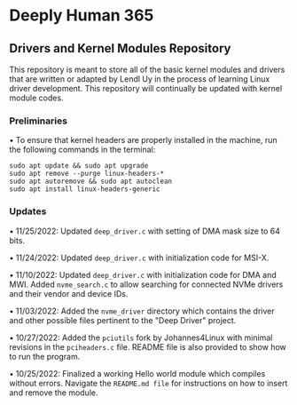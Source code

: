 # Deeply Human 365 

## Drivers and Kernel Modules Repository

This repository is meant to store all of the basic kernel modules and drivers that are written or adapted by Lendl Uy in the process of learning Linux driver development. This repository will continually be updated with kernel module codes.

### Preliminaries

• To ensure that kernel headers are properly installed in the machine, run the following commands in the terminal:

```
sudo apt update && sudo apt upgrade
sudo apt remove --purge linux-headers-*
sudo apt autoremove && sudo apt autoclean
sudo apt install linux-headers-generic
```

### Updates

• 11/25/2022: Updated `deep_driver.c` with setting of DMA mask size to 64 bits.

• 11/24/2022: Updated `deep_driver.c` with initialization code for MSI-X.

• 11/10/2022: Updated `deep_driver.c` with initialization code for DMA and MWI. Added `nvme_search.c` to allow searching for connected NVMe drivers and their vendor and device IDs.

• 11/03/2022: Added the `nvme_driver` directory which contains the driver and other possible files pertinent to the "Deep Driver" project.

• 10/27/2022: Added the `pciutils` fork by Johannes4Linux with minimal revisions in the `pciheaders.c` file. README file is also provided to show how to run the program.

• 10/25/2022: Finalized a working Hello world module which compiles without errors. Navigate the `README.md file` for instructions on how to insert and remove the module.
